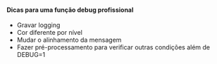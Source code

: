 #### Dicas para uma função debug profissional

* Gravar logging
* Cor diferente por nível
* Mudar o alinhamento da mensagem
* Fazer pré-processamento para verificar outras condições além de DEBUG=1
